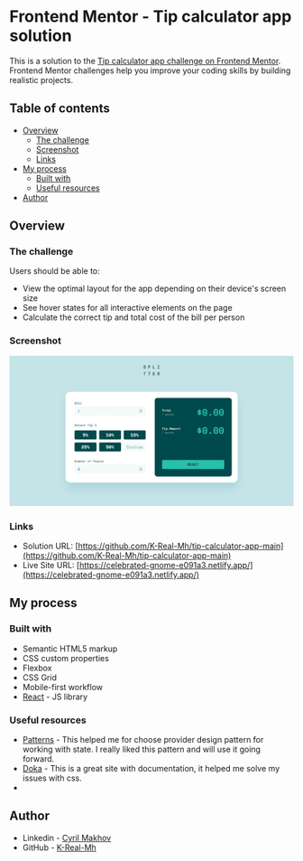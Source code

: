 # Frontend Mentor - Tip calculator app solution

This is a solution to the [Tip calculator app challenge on Frontend Mentor](https://www.frontendmentor.io/challenges/tip-calculator-app-ugJNGbJUX). Frontend Mentor challenges help you improve your coding skills by building realistic projects.

## Table of contents

- [Overview](#overview)
    - [The challenge](#the-challenge)
    - [Screenshot](#screenshot)
    - [Links](#links)
- [My process](#my-process)
    - [Built with](#built-with)
    - [Useful resources](#useful-resources)
- [Author](#author)

## Overview

### The challenge

Users should be able to:

- View the optimal layout for the app depending on their device's screen size
- See hover states for all interactive elements on the page
- Calculate the correct tip and total cost of the bill per person

### Screenshot

![](./public/screenshot.jpg)

### Links

- Solution URL: [https://github.com/K-Real-Mh/tip-calculator-app-main](https://github.com/K-Real-Mh/tip-calculator-app-main)
- Live Site URL: [https://celebrated-gnome-e091a3.netlify.app/](https://celebrated-gnome-e091a3.netlify.app/)

## My process

### Built with

- Semantic HTML5 markup
- CSS custom properties
- Flexbox
- CSS Grid
- Mobile-first workflow
- [React](https://react.dev/) - JS library

### Useful resources

- [Patterns](https://www.patterns.dev/) - This helped me for choose provider design pattern for working with state. I really liked this pattern and will use it going forward.
- [Doka](https://doka.guide/) - This is a great site with documentation, it helped me solve my issues with css.
- 
## Author

- Linkedin - [Cyril Makhov](https://www.linkedin.com/in/cyril-makhov/)
- GitHub - [K-Real-Mh](https://github.com/K-Real-Mh)
